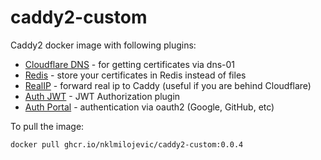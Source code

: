 # caddy2-custom

Caddy2 docker image with following plugins:

- [Cloudflare DNS](https://github.com/caddy-dns/cloudflare) - for getting certificates via dns-01
- [Redis](https://github.com/gamalan/caddy-tlsredis) - store your certificates in Redis instead of files
- [RealIP](https://github.com/kirsch33/realip) - forward real ip to Caddy (useful if you are behind Cloudflare)
- [Auth JWT](https://github.com/greenpau/caddy-auth-jwt) - JWT Authorization plugin
- [Auth Portal](https://github.com/greenpau/caddy-auth-portal) - authentication via oauth2 (Google, GitHub, etc)

To pull the image:

`docker pull ghcr.io/nklmilojevic/caddy2-custom:0.0.4`